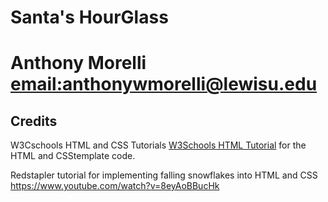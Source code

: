 # Santa's HourGlass
# Anthony Morelli [email:anthonywmorelli@lewisu.edu](mailto:anthonywmorelli@lewisu.edu)

## Credits
W3Cschools HTML and CSS Tutorials
[W3Schools HTML Tutorial](https://www.w3schools.com/html/) for the HTML and CSStemplate code.

Redstapler tutorial for implementing falling snowflakes into HTML and CSS
https://www.youtube.com/watch?v=8eyAoBBucHk 
